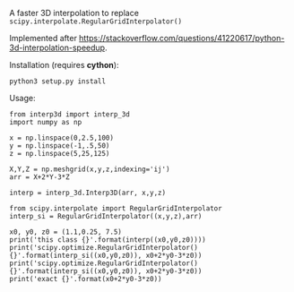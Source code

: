 A faster 3D interpolation to replace `scipy.interpolate.RegularGridInterpolator()`

Implemented after <https://stackoverflow.com/questions/41220617/python-3d-interpolation-speedup>.

Installation (requires **cython**):

```
python3 setup.py install
```

Usage:

```
from interp3d import interp_3d
import numpy as np

x = np.linspace(0,2.5,100)
y = np.linspace(-1,.5,50)
z = np.linspace(5,25,125)

X,Y,Z = np.meshgrid(x,y,z,indexing='ij')
arr = X+2*Y-3*Z

interp = interp_3d.Interp3D(arr, x,y,z)

from scipy.interpolate import RegularGridInterpolator
interp_si = RegularGridInterpolator((x,y,z),arr)

x0, y0, z0 = (1.1,0.25, 7.5)
print('this class {}'.format(interp((x0,y0,z0))))
print('scipy.optimize.RegularGridInterpolator() {}'.format(interp_si((x0,y0,z0)), x0+2*y0-3*z0))
print('scipy.optimize.RegularGridInterpolator() {}'.format(interp_si((x0,y0,z0)), x0+2*y0-3*z0))
print('exact {}'.format(x0+2*y0-3*z0))
```
